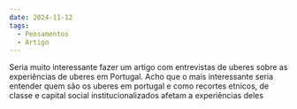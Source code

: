 ```yaml
---
date: 2024-11-12
tags:
  - Pensamentos
  - Artigo
---
```

Seria muito interessante fazer um artigo com entrevistas de uberes sobre as experiências de uberes em Portugal.
Acho que o mais interessante seria entender quem são os uberes em portugal e como recortes etnicos, de classe e capital social institucionalizados afetam a experiências deles
